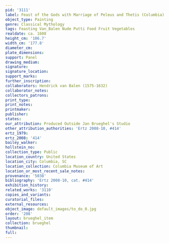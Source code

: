 ```yaml
---
pid: '3111'
label: Feast of the Gods with Marriage of Peleus and Thetis (Columbia)
object_type: Painting
genre: Classical Mythology
tags: Feasting Van_Balen Nude Putti Food Fruit Vegetables
realdate: ca. 1608
height_cm: '106.7'
width_cm: '177.8'
diameter_cm: 
plate_dimensions: 
support: Panel
drawing_medium: 
signature: 
signature_location: 
support_marks: 
further_inscription: 
collaborators: Hendrick van Balen (1575-1632)
collaborator_notes: 
collectors_patrons: 
print_type: 
print_notes: 
printmaker: 
publisher: 
states: 
our_attribution: Produced Outside Jan Brueghel's Studio
other_attribution_authorities: 'Ertz 2008-10, #414'
ertz_1979: 
ertz_2008: '414'
bailey_walker: 
hollstein_no: 
collection_type: Public
location_country: United States
location_city: Columbia, SC
location_collection: Columbia Museum of Art
location_or_most_recent_sale_notes: 
provenance: '5038'
bibliography: 'Ertz 2008-10, cat. #414'
exhibition_history: 
related_works: '3110'
copies_and_variants: 
curatorial_files: 
external_resources: 
object_image: default_images/to_do_0.jpg
order: '208'
layout: brueghel_item
collection: brueghel
thumbnail: 
full: 
---
```

